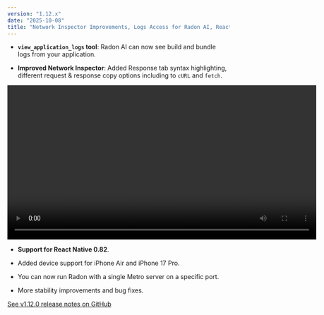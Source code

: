 ```yaml
---
version: "1.12.x"
date: "2025-10-08"
title: "Network Inspector Improvements, Logs Access for Radon AI, React Native 0.82"
---
```


- **`view_application_logs` tool**: Radon AI can now see build and bundle logs from your application.

- **Improved Network Inspector**: Added Response tab syntax highlighting, different request & response copy options including to `cURL` and `fetch`.

<video autoPlay loop width="700" controls className="shadow-image changelog-item">
  <source src="/video/ide_improved_network.mp4" type="video/mp4" />
</video>

- **Support for React Native 0.82**.

- Added device support for iPhone Air and iPhone 17 Pro.

- You can now run Radon with a single Metro server on a specific port.

- More stability improvements and bug fixes.

<a href="https://github.com/software-mansion/radon-ide/releases/tag/v1.12.0" target="_blank">See v1.12.0 release notes on GitHub</a>
